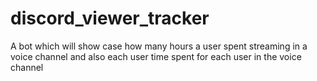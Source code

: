 # discord_viewer_tracker
A bot which will show case how many hours a user spent streaming in a voice channel and also each user time spent for each user in the voice channel
